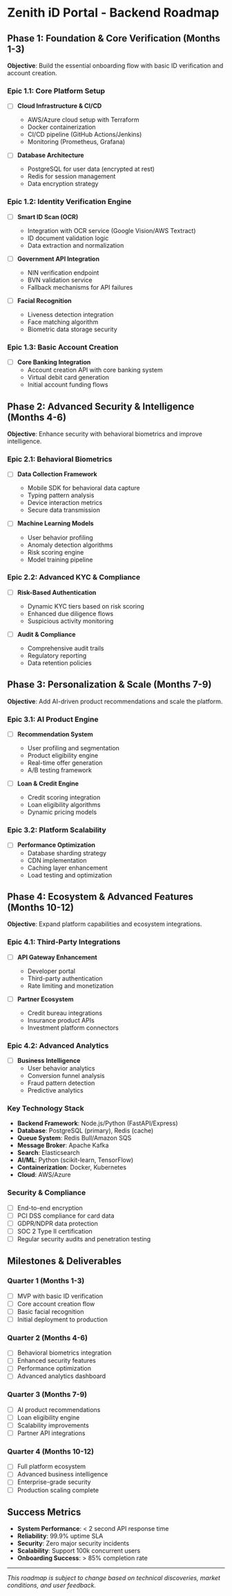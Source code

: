 # Zenith iD Portal - Backend Roadmap

## Phase 1: Foundation & Core Verification (Months 1-3)
**Objective**: Build the essential onboarding flow with basic ID verification and account creation.

### Epic 1.1: Core Platform Setup
- [ ] **Cloud Infrastructure & CI/CD**
  - AWS/Azure cloud setup with Terraform
  - Docker containerization
  - CI/CD pipeline (GitHub Actions/Jenkins)
  - Monitoring (Prometheus, Grafana)

- [ ] **Database Architecture**
  - PostgreSQL for user data (encrypted at rest)
  - Redis for session management
  - Data encryption strategy

### Epic 1.2: Identity Verification Engine
- [ ] **Smart ID Scan (OCR)**
  - Integration with OCR service (Google Vision/AWS Textract)
  - ID document validation logic
  - Data extraction and normalization

- [ ] **Government API Integration**
  - NIN verification endpoint
  - BVN validation service
  - Fallback mechanisms for API failures

- [ ] **Facial Recognition**
  - Liveness detection integration
  - Face matching algorithm
  - Biometric data storage security

### Epic 1.3: Basic Account Creation
- [ ] **Core Banking Integration**
  - Account creation API with core banking system
  - Virtual debit card generation
  - Initial account funding flows

## Phase 2: Advanced Security & Intelligence (Months 4-6)
**Objective**: Enhance security with behavioral biometrics and improve intelligence.

### Epic 2.1: Behavioral Biometrics
- [ ] **Data Collection Framework**
  - Mobile SDK for behavioral data capture
  - Typing pattern analysis
  - Device interaction metrics
  - Secure data transmission

- [ ] **Machine Learning Models**
  - User behavior profiling
  - Anomaly detection algorithms
  - Risk scoring engine
  - Model training pipeline

### Epic 2.2: Advanced KYC & Compliance
- [ ] **Risk-Based Authentication**
  - Dynamic KYC tiers based on risk scoring
  - Enhanced due diligence flows
  - Suspicious activity monitoring

- [ ] **Audit & Compliance**
  - Comprehensive audit trails
  - Regulatory reporting
  - Data retention policies

## Phase 3: Personalization & Scale (Months 7-9)
**Objective**: Add AI-driven product recommendations and scale the platform.

### Epic 3.1: AI Product Engine
- [ ] **Recommendation System**
  - User profiling and segmentation
  - Product eligibility engine
  - Real-time offer generation
  - A/B testing framework

- [ ] **Loan & Credit Engine**
  - Credit scoring integration
  - Loan eligibility algorithms
  - Dynamic pricing models

### Epic 3.2: Platform Scalability
- [ ] **Performance Optimization**
  - Database sharding strategy
  - CDN implementation
  - Caching layer enhancement
  - Load testing and optimization

## Phase 4: Ecosystem & Advanced Features (Months 10-12)
**Objective**: Expand platform capabilities and ecosystem integrations.

### Epic 4.1: Third-Party Integrations
- [ ] **API Gateway Enhancement**
  - Developer portal
  - Third-party authentication
  - Rate limiting and monetization

- [ ] **Partner Ecosystem**
  - Credit bureau integrations
  - Insurance product APIs
  - Investment platform connectors

### Epic 4.2: Advanced Analytics
- [ ] **Business Intelligence**
  - User behavior analytics
  - Conversion funnel analysis
  - Fraud pattern detection
  - Predictive analytics

### Key Technology Stack
- **Backend Framework**: Node.js/Python (FastAPI/Express)
- **Database**: PostgreSQL (primary), Redis (cache)
- **Queue System**: Redis Bull/Amazon SQS
- **Message Broker**: Apache Kafka
- **Search**: Elasticsearch
- **AI/ML**: Python (scikit-learn, TensorFlow)
- **Containerization**: Docker, Kubernetes
- **Cloud**: AWS/Azure

### Security & Compliance
- [ ] End-to-end encryption
- [ ] PCI DSS compliance for card data
- [ ] GDPR/NDPR data protection
- [ ] SOC 2 Type II certification
- [ ] Regular security audits and penetration testing

## Milestones & Deliverables

### Quarter 1 (Months 1-3)
- [ ] MVP with basic ID verification
- [ ] Core account creation flow
- [ ] Basic facial recognition
- [ ] Initial deployment to production

### Quarter 2 (Months 4-6)
- [ ] Behavioral biometrics integration
- [ ] Enhanced security features
- [ ] Performance optimization
- [ ] Advanced analytics dashboard

### Quarter 3 (Months 7-9)
- [ ] AI product recommendations
- [ ] Loan eligibility engine
- [ ] Scalability improvements
- [ ] Partner API integrations

### Quarter 4 (Months 10-12)
- [ ] Full platform ecosystem
- [ ] Advanced business intelligence
- [ ] Enterprise-grade security
- [ ] Production scaling complete

## Success Metrics
- **System Performance**: < 2 second API response time
- **Reliability**: 99.9% uptime SLA
- **Security**: Zero major security incidents
- **Scalability**: Support 100k concurrent users
- **Onboarding Success**: > 85% completion rate

---

*This roadmap is subject to change based on technical discoveries, market conditions, and user feedback.*